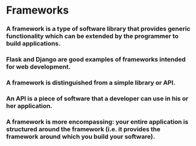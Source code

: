 # Frameworks

### A framework is a type of software library that provides generic functionality which can be extended by the programmer to build applications. 

### Flask and Django are good examples of frameworks intended for web development.

### A framework is distinguished from a simple library or API. 

### An API is a piece of software that a developer can use in his or her application. 

### A framework is more encompassing: your entire application is structured around the framework (i.e. it provides the framework around which you build your software).
